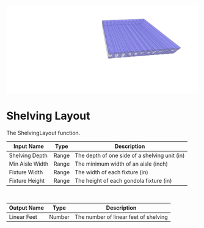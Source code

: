 <img src="preview.png" width="512">
            
# Shelving Layout

The ShelvingLayout function.

|Input Name|Type|Description|
|---|---|---|
|Shelving Depth|Range|The depth of one side of a shelving unit (in)|
|Min Aisle Width|Range|The minimum width of an aisle (inch)|
|Fixture Width|Range|The width of each fixture (in)|
|Fixture Height|Range|The height of each gondola fixture (in)|


<br>

|Output Name|Type|Description|
|---|---|---|
|Linear Feet|Number|The number of linear feet of shelving|


